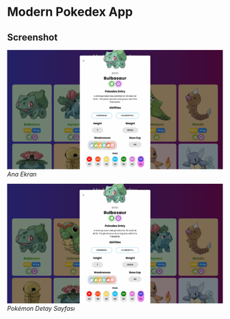 # Modern Pokedex App

## Screenshot

![Ana Ekran](assets/images/home.png)
_Ana Ekran_

![Pokémon Detay](assets/images/home-detail.png)
_Pokémon Detay Sayfası_

